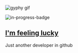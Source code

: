 ![gyphy gif](https://media3.giphy.com/media/XCsoTghazHgginMeh1/giphy.gif?cid=bfae7322cf418f6dfd9bfa49447ed99e31c2da0e4e8ebee8&rid=giphy.gif&ct=g)

![in-progress-badge](https://img.shields.io/badge/IN-PROGRESS-brightgreen)

## [I'm feeling lucky](https://fct5mvs0s5.execute-api.us-east-2.amazonaws.com)

Just another developer in github
